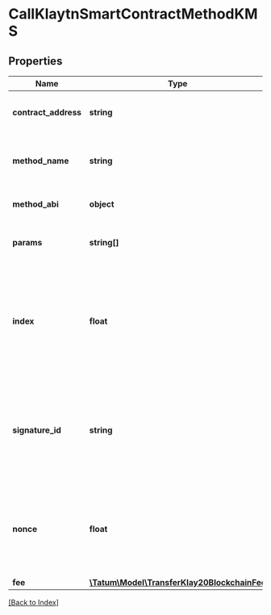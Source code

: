 # CallKlaytnSmartContractMethodKMS

## Properties

Name | Type | Description | Notes
------------ | ------------- | ------------- | -------------
**contract_address** | **string** | The address of the smart contract |
**method_name** | **string** | Name of the method to invoke on smart contract. |
**method_abi** | **object** | ABI of the method to invoke. |
**params** | **string[]** | Parameters of the method to be invoked. |
**index** | **float** | If signatureId is mnemonic-based, this is the index to the specific address from that mnemonic. | [optional]
**signature_id** | **string** | Identifier of the private key associated in signing application. Private key, or signature Id must be present. |
**nonce** | **float** | Nonce to be set to Klaytn transaction. If not present, last known nonce will be used. | [optional]
**fee** | [**\Tatum\Model\TransferKlay20BlockchainFee**](TransferKlay20BlockchainFee.md) |  | [optional]

[[Back to Index]](../index.md)
